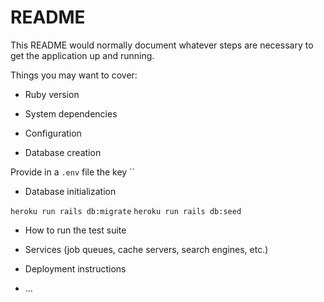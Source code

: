 # README

This README would normally document whatever steps are necessary to get the
application up and running.

Things you may want to cover:

* Ruby version

* System dependencies

* Configuration

* Database creation

Provide in a `.env` file the key ``

* Database initialization

`heroku run rails db:migrate`
`heroku run rails db:seed`

* How to run the test suite

* Services (job queues, cache servers, search engines, etc.)

* Deployment instructions

* ...
